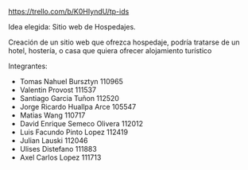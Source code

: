 https://trello.com/b/K0HIyndU/tp-ids

Idea elegida: Sitio web de Hospedajes.

Creación de un sitio web que ofrezca hospedaje, podría tratarse de un hotel, hostería, o casa 
que quiera ofrecer alojamiento turístico

Integrantes:
* Tomas Nahuel Bursztyn 110965
* Valentin Provost 111537
* Santiago Garcia Tuñon 112520
* Jorge Ricardo Huallpa Arce 105547
* Matias Wang 110717
* David Enrique Semeco Olivera 112012
* Luis Facundo Pinto Lopez 112419
* Julian Lauski 112046
* Ulises Distefano 111883
* Axel Carlos Lopez 111713
